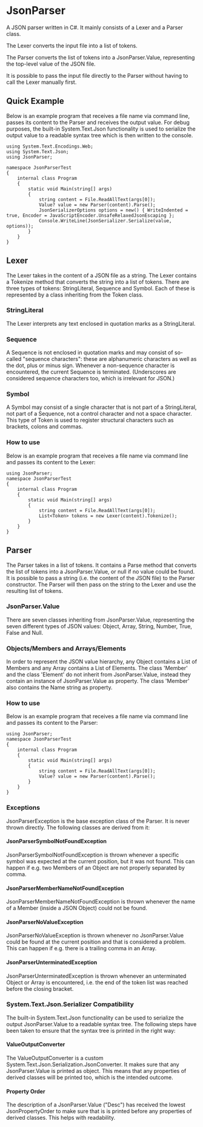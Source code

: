 # JsonParser
A JSON parser written in C#. It mainly consists of a Lexer and a Parser class. 

The Lexer converts the input file into a list of tokens.

The Parser converts the list of tokens into a JsonParser.Value, representing the top-level value of the JSON file.

It is possible to pass the input file directly to the Parser without having to call the Lexer manually first.
## Quick Example
Below is an example program that receives a file name via command line, passes its content to the Parser and receives the output value. For debug purposes, the built-in System.Text.Json functionality is used to serialize the output value to a readable syntax tree which is then written to the console.
```
using System.Text.Encodings.Web;
using System.Text.Json;
using JsonParser;

namespace JsonParserTest
{
    internal class Program
    {
        static void Main(string[] args)
        {
            string content = File.ReadAllText(args[0]);
            Value? value = new Parser(content).Parse();
            JsonSerializerOptions options = new() { WriteIndented = true, Encoder = JavaScriptEncoder.UnsafeRelaxedJsonEscaping };
            Console.WriteLine(JsonSerializer.Serialize(value, options));
        }
    }
}
```
## Lexer
The Lexer takes in the content of a JSON file as a string. The Lexer contains a Tokenize method that converts the string into a list of tokens.
There are three types of tokens: StringLiteral, Sequence and Symbol. Each of these is represented by a class inheriting from the Token class.
### StringLiteral
The Lexer interprets any text enclosed in quotation marks as a StringLiteral.
### Sequence
A Sequence is not enclosed in quotation marks and may consist of so-called "sequence characters": these are alphanumeric characters as well as the dot, plus or minus sign.
Whenever a non-sequence character is encountered, the current Sequence is terminated.
(Underscores are considered sequence characters too, which is irrelevant for JSON.)
### Symbol
A Symbol may consist of a single character that is not part of a StringLiteral, not part of a Sequence, not a control character and not a space character. This type of Token is used to register structural characters such as brackets, colons and commas.
### How to use
Below is an example program that receives a file name via command line and passes its content to the Lexer:
```
using JsonParser;
namespace JsonParserTest
{
    internal class Program
    {
        static void Main(string[] args)
        {
            string content = File.ReadAllText(args[0]);
            List<Token> tokens = new Lexer(content).Tokenize();
        }
    }
}
```

## Parser
The Parser takes in a list of tokens. It contains a Parse method that converts the list of tokens into a JsonParser.Value, or null if no value could be found.
It is possible to pass a string (i.e. the content of the JSON file) to the Parser constructor. The Parser will then pass on the string to the Lexer and use the resulting list of tokens.
### JsonParser.Value
There are seven classes inheriting from JsonParser.Value, representing the seven different types of JSON values: Object, Array, String, Number, True, False and Null.
### Objects/Members and Arrays/Elements
In order to represent the JSON value hierarchy, any Object contains a List of Members and any Array contains a List of Elements.
The class 'Member' and the class 'Element' do not inherit from JsonParser.Value, instead they contain an instance of JsonParser.Value as property. The class 'Member' also contains the Name string as property.
### How to use
Below is an example program that receives a file name via command line and passes its content to the Parser:
```
using JsonParser;
namespace JsonParserTest
{
    internal class Program
    {
        static void Main(string[] args)
        {
            string content = File.ReadAllText(args[0]);
            Value? value = new Parser(content).Parse();
        }
    }
}
```
### Exceptions
JsonParserException is the base exception class of the Parser. It is never thrown directly. The following classes are derived from it:
#### JsonParserSymbolNotFoundException
JsonParserSymbolNotFoundException is thrown whenever a specific symbol was expected at the current position, but it was not found. This can happen if e.g. two Members of an Object are not properly separated by comma.
#### JsonParserMemberNameNotFoundException
JsonParserMemberNameNotFoundException is thrown whenever the name of a Member (inside a JSON Object) could not be found.
#### JsonParserNoValueException
JsonParserNoValueException is thrown whenever no JsonParser.Value could be found at the current position and that is considered a problem. This can happen if e.g. there is a trailing comma in an Array.
#### JsonParserUnterminatedException
JsonParserUnterminatedException is thrown whenever an unterminated Object or Array is encountered, i.e. the end of the token list was reached before the closing bracket.


### System.Text.Json.Serializer Compatibility
The built-in System.Text.Json functionality can be used to serialize the output JsonParser.Value to a readable syntax tree. The following steps have been taken to ensure that the syntax tree is printed in the right way:
#### ValueOutputConverter
The ValueOutputConverter is a custom System.Text.Json.Serialization.JsonConverter. It makes sure that any JsonParser.Value is printed as object. This means that any properties of derived classes will be printed too, which is the intended outcome.
#### Property Order
The description of a JsonParser.Value ("Desc") has received the lowest JsonPropertyOrder to make sure that is is printed before any properties of derived classes. This helps with readability. 
